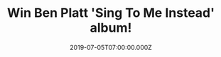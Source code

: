---
campaign-uuid: "c-0e656158-a149-4cd3-b2fc-ac4e3a945b9b"
type: "Competition"
category: "Music"
date: "2019-07-05T07:00:00.000Z"
end-date: "2019-08-05T23:59:00.000Z"
disable-form: false
is_promoted: false
has_entry_page: true
title: "Win Ben Platt 'Sing To Me Instead' album!"
competition-description: "<p>'Sing to Me Instead' is the full-length debut LP from\
  \ Ben Platt. If you are his biggest fan… you will know that Platt is the winner\
  \ of the 2017 Tony Award for Best Leading Actor in a Musical for his performance\
  \ as Evan Hansen in the smash hit, 'Dear Evan Hansen', and is an extraordinary talent\
  \ and a truly multi-faceted actor, singer, and all-around performer..</p>\n<p>We\
  \ are giving away his album to YOU! Think no more and enter below for a chance to\
  \ win it now!</p>\n"
hero-header: "Win Ben Platt 'Sing To Me Instead' album!"
terms-confirmation: "N/A"
banner-img: "https://assets.expresslyapp.com/asset-b5b07008-e7ed-4429-9693-167bb1ec58c4.jpg"
logo-left-href: "aaa.nme.com"
logo-left-image: "https://assets.expresslyapp.com/asset-79b1189b-342e-4351-b05c-0c16fa2a9581.jpg"
logo-left-title: "NME AAA"
bg-image-hero: "https://assets.expresslyapp.com/asset-f327ec24-45a2-4931-ac82-a47cc008d057.jpg"
bg-image-first: "https://assets.expresslyapp.com/asset-7dc46046-db10-41ee-acee-d9adf49cd0fd.jpg"
section1-content: "<p>'Sing to Me Instead' sees him making a remarkable arrival as\
  \ a recording artist and songwriter, co-writing all of the album's songs. Tracks\
  \ like 'Bad Habit' and 'Ease My Mind' reveal a striking, deeply emotive amalgam\
  \ of classic popcraft with sweeping vocals and Platt's own undeniable charm and\
  \ versatility.</p>\n<p>Enter the form below for a chance to win it now!</p>\n<p>Good\
  \ luck!</p>\n"
entry-title: "Win Ben Platt 'Sing To Me Instead' album!"
entry-content: "<p>Enter the draw to win Ben Platt ‘Sing To Me Instead’ album by completing\
  \ the form below before 23:59 on the 5th of August 2019.</p>\n"
has-winner: false
prize-description: "Ben Platt 'Sing To Me Instead' album."
special-conditions: "This competition is also available on: http://aaa.nme.com/competitons/\r\
  \nben-platt-album"
country-restrictions:
- "GB"
---
